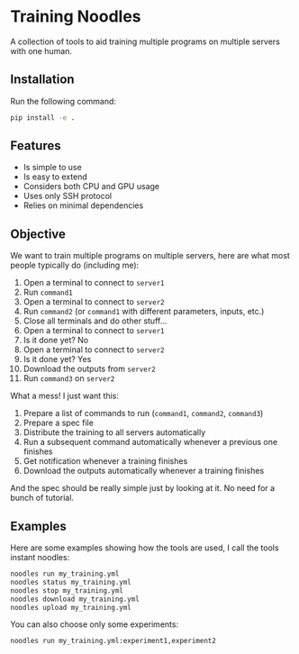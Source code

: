 # Training Noodles

A collection of tools to aid training multiple programs on multiple servers with one human.

## Installation

Run the following command:

```bash
pip install -e .
```

## Features

* Is simple to use
* Is easy to extend
* Considers both CPU and GPU usage
* Uses only SSH protocol
* Relies on minimal dependencies

## Objective

We want to train multiple programs on multiple servers, here are what most people typically do (including me):

1. Open a terminal to connect to `server1`
2. Run `command1`
3. Open a terminal to connect to `server2`
4. Run `command2` (or `command1` with different parameters, inputs, etc.)
5. Close all terminals and do other stuff...
6. Open a terminal to connect to `server1`
7. Is it done yet? No
8. Open a terminal to connect to `server2`
9. Is it done yet? Yes
10. Download the outputs from `server2`
11. Run `command3` on `server2`

What a mess! I just want this:

1. Prepare a list of commands to run (`command1`, `command2`, `command3`)
2. Prepare a spec file
3. Distribute the training to all servers automatically
4. Run a subsequent command automatically whenever a previous one finishes
5. Get notification whenever a training finishes
6. Download the outputs automatically whenever a training finishes

And the spec should be really simple just by looking at it. No need for a bunch of tutorial.

## Examples

Here are some examples showing how the tools are used, I call the tools instant noodles:

```bash
noodles run my_training.yml
noodles status my_training.yml
noodles stop my_training.yml
noodles download my_training.yml
noodles upload my_training.yml
```

You can also choose only some experiments:

```bash
noodles run my_training.yml:experiment1,experiment2
```
